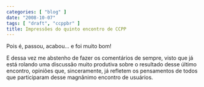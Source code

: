 ```yaml
---
categories: [ "blog" ]
date: "2008-10-07"
tags: [ "draft", "ccppbr" ]
title: Impressões do quinto encontro de CCPP
---
```

Pois é, passou, acabou... e foi muito bom!

E dessa vez me abstenho de fazer os comentários de sempre, visto que já está rolando uma discussão muito produtiva sobre o resultado desse último encontro, opiniões que, sinceramente, já refletem os pensamentos de todos que participaram desse magnânimo encontro de usuários.

